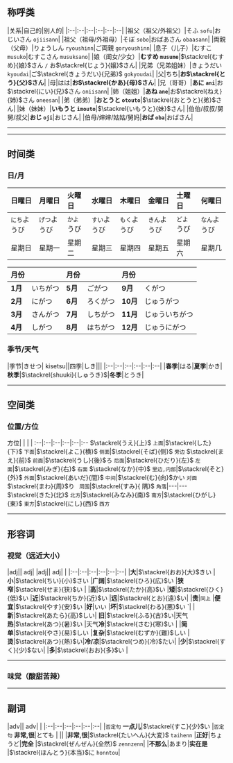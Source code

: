 ## 称呼类
|关系|自己的|别人的|
|:--|:--|:--|:--|:--|:--|
|祖父（祖父/外祖父）|そふ `sofu`|おじいさん `ojiisann`|
|祖父（祖母/外祖母）|そぼ `sobo`|おばあさん `obaasann`|
|両親（父母）|りょうしん `ryoushinn`|ご両親 `goryoushinn`|
|息子（儿子）|むすこ `musuko`|むすこさん  `musuksano`|
|娘（闺女/少女）|**むすめ `musume`**|$\stackrel{むすめ}{娘}$さん `/` お$\stackrel{じょう}{嬢}$さん|
|兄弟（兄弟姐妹）|きょうだい `kyoudai`|ご$\stackrel{きょうだい}{兄弟}$ `gokyoudai`|
|父|ちち|**お$\stackrel{とう}{父}$さん**|
|母|はは|**お$\stackrel{かあ}{母}$さん**|
|兄（哥哥）|**あに `ani`**|お$\stackrel{にい}{兄}$さん `oniisann`|
|姉（姐姐）|**あね `ane`**|お$\stackrel{ねえ}{姉}$さん `oneesan`|
|弟（弟弟）|**おとうと `otouto`**|$\stackrel{おとうと}{弟}$さん|
|妹（妹妹）|**いもうと `imouto`**|$\stackrel{いもうと}{妹}$さん|
|伯伯/叔叔/舅舅/叔父|**おじ `oji`**|おじさん|
|伯母/婶婶/姑姑/舅妈|**おば `oba`**|おばさん|



---





---

## 时间类
### 日/月

|日曜日|月曜日|火曜日|水曜日|木曜日|金曜日|土曜日|何曜日|
|:--|:--|:--|:--|:--|:--|:--|:--|
|`にち`ようび|`げつ`ようび|`かよ`うび|`すい`ようび|`もく`ようび|`きん`ようび|`どよ`うび|`なん`ようび|
|星期日|星期一|星期二|星期三|星期四|星期五|星期六|星期几|

|月份||月份||月份||
|:--|:--|:--|:--|:--|:--|
|**1月**|いちがつ|**5月**|ごがつ|**9月**|くがつ|
|**2月**|にがつ|**6月**|ろくがつ|**10月**|じゅうがつ|
|**3月**|さんがつ|**7月**|しちがつ|**11月**|じゅういちがつ|
|**4月**|しがつ|**8月**|はちがつ|**12月**|じゅうにがつ|

### 季节/天气
|季节|きせつ| kisetsu||四季|しき|||
|:--|:--|:--|:--|:--|:--|
|**春季**|はる|**夏季**|かき|**秋季**|$\stackrel{shuuki}{しゅうき}$|**冬季**|とうき|


----
## 空间类
### 位置/方位
方位| | | |
:--|:--|:--|:--|:--|:--
$\stackrel{うえ}{上}$ `上面`|$\stackrel{した}{下}$ `下面`|$\stackrel{よこ}{横}$ `侧面`|$\stackrel{そば}{侧}$ `旁边`
$\stackrel{まえ}{前}$ `前面`|$\stackrel{うし}{後}$ろ `后面`|$\stackrel{ひだり}{左}$ `左面`|$\stackrel{みぎ}{右}$ `右面`
$\stackrel{なか}{中}$ `里边,内部`|$\stackrel{そと}{外}$ `外面`|$\stackrel{あいだ}{間}$ `中间`|$\stackrel{む}{向}$かい `对面`
$\stackrel{まわ}{周}$り ` 周围`|$\stackrel{すみ}{ 隅}$ `角落`|---|---
$\stackrel{きた}{北}$ `北方`|$\stackrel{みなみ}{南}$ `南方`|$\stackrel{ひがし}{東}$ `東方`|$\stackrel{にし}{西}$ `西方`



---

## 形容词
### 视觉（远近大小）
|adj|| adj| |adj|| adj| | 
|:--|:--|:--|:--|:--|:--|
|**大**|$\stackrel{おお}{大}$きい |**小**|$\stackrel{ちい}{小}$さい  |**广阔**|$\stackrel{ひろ}{広}$い |**狭窄**|$\stackrel{せま}{狭}$い |
|**高**|$\stackrel{たか}{高}$い |**矮**|$\stackrel{ひく}{低}$い |**近**|$\stackrel{ちか}{近}$い |**远**|$\stackrel{とお}{遠}$い|
|**贵**|`同上` |**便宜**|$\stackrel{やす}{安}$い |**好**|いい |**坏**|$\stackrel{わる}{悪}$い `|
|**新**|$\stackrel{あたら}{高}$しい| **旧**|$\stackrel{ふる}{古}$い|天气**热**|$\stackrel{あつ}{暑}$い  |天气**冷**|$\stackrel{さむ}{寒}$い |
|**简单**|$\stackrel{やさ}{易}$しい  |**复杂**|$\stackrel{むずか}{難}$しい |**烫**|$\stackrel{あつ}{熱}$い|**冷/凉**|$\stackrel{つめ}{冷}$たい|
|**少**|$\stackrel{すく}{少}$ない|  |**多**|$\stackrel{おお}{多}$い | 


----


### 味觉（酸甜苦辣）

----

## 副词
|adv|| adv| |
|:--|:--|:--|:--|:--|:--|
|`否定句` **一点儿**|$\stackrel{すこ}{少}$い |`否定句` **非常,很**|とても | 
|| |**非常,很**|$\stackrel{たいへん}{大変}$ `taihenn`
|**正好**|ちょうど|**完全** |$\stackrel{ぜんぜん}{全然}$ `zennzenn`| 
|**不那么**|あまり|**实在是** |$\stackrel{ほんとう}{本当}$に `honntou`| 




